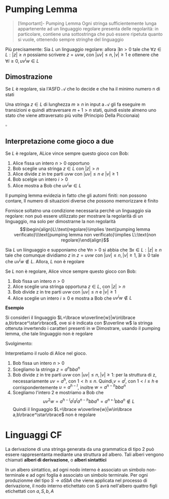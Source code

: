 # Pumping Lemma

>[!important]- Pumping Lemma
>Ogni stringa sufficientemente lunga appartenente ad un linguaggio regolare presenta delle regolarità: in particolare, contiene una sottostringa che può essere ripetuta quanto si vuole, ottenendo sempre stringhe del linguaggio

Più precisamente:
Sia $L$ un linguaggio regolare: allora $\exists n\gt 0$ tale che $\forall z\in L:|z|\geq n$ possiamo scrivere $z=uvw$, con $|uv|\leq n,|v|\geq1$ e ottenere che $\forall i\geq0, uv^iw\in L$

## Dimostrazione
Se $L$ è regolare, sia l'ASFD $\mathcal A$ che lo decide e che ha il minimo numero n di stati

Una stringa $z\in L$ di lunghezza $m\geq n$ in input a $\mathcal A$ gli fa eseguire m transizioni e quindi attraversare $m+1\gt n$ stati, quindi esiste almeno uno stato che viene attraversato più volte (Principio Della Piccionaia)

$\square$

## Interpretazione come gioco a due

Se $L$ è regolare, ALice vince sempre questo gioco con Bob:

1. Alice fissa un intero $n\gt0$ opportuno
2. Bob sceglie una stringa $z\in L$ con $|z|\gt n$
3. Alice divide z in tre parti $uvw$ con $|uv|\leq n\:e\:|v|\geq1$
4. Bob scelgie un intero $i\gt0$
5. Alice mostra a Bob che $uv^iw\in L$


Il pumping lemma evidezia in fatto che gli automi finiti: non possono contare, Il numero di situazioni diverse che possono memorizzare è finito

Fornisce soltatno una condizione necessaria perchè un linguaggio sia regolare: non può essere utilizzato per mostrare la regolarità di un linguaggio, ma solo per dimostrarne la non regolarità
$$\begin{align}L\:\text{regolare}\implies \text{pumping lemma verificato}\\\text{pumping lemma non verificato}\implies L\:\text{non regolare}\end{align}$$

Sia $L$ un liinguaggio e supponiamo che $\forall n\gt0$ si abbia che $\exists x\in L:|z|\geq n$ tale che comunque dividiamo $z$ in $z=uvw$ con $|uv|\leq n,|v|\geq1,\exists i\geq0$ tale che $uv^iw\not\in L$. Allora, $L$ non è regolare

Se $L$ non è regolare, Alice vince sempre questo gioco con Bob:

1. Bob fissa un intero $n\gt0$
2. Alice sceglie una stringa opportuna $z\in L$, con $|z|\gt n$
3. Bob divide z in tre parti $uvw$ con $|uv|\leq n$ e $|v|\geq1$
4. Alice sceglie un intero $i\geq0$ e mostra a Bob che $uv^iw\not\in L$

**Esempio**

Si consideri il linguaggio $L=\lbrace w\overline{w}|w\in\lbrace a,b\rbrace^\star\rbrace$, ove si è indicata con $\overline w$ la stringa ottenuta invertendo i caratteri presenti in $w$
Dimostrare, usando il pumping lemma, che tale linguaggio non è regolare

Svolgimento:

Interpretiamo il ruolo di Alice nel gioco.

1. Bob fissa un intero $n\gt0$
2. Scegliamo la stringa $z=a^nbba^n$
3. Bob divide z in tre parti $uvw$ con $|uv|\leq n,|v|\geq1$: per la struttura di z, necessariamente $uv=a^h$, con $1\lt h\leq n$. Quindi,$v=a^l$, con $1\lt l\leq h$ e corrispondentemente $u=a^{h-l}$, inoltre $w=a^{n-h}bba^n$
4. Scegliamo l'intero 2 e mostriamo a Bob che $$uv^2w=a^{h-l}a^la^la^{n-h}bba^n=a^{n+l}bba^n\not\in L$$
Quindi il linguaggio $L=\lbrace w\overline{w}|w\in\lbrace a,b\rbrace^\star\rbrace$ non è regolare

# Linguaggi CF

La derivazione di una stringa generata da una grammatica di tipo 2 può essere rappresentanta mediante una struttura ad albero. Tali alberi vengono chiamati **alberi di derivazione**, o **alberi sintattici**

In un albero sintattico, ad ogni nodo interno è associato un simbolo non-terminale e ad ogni foglia è associato un simbolo terminale. Per ogni produzionme del tipo $S\to aSbA$ che viene applicata nel processo di derivazione, il nodo interno etichettato con S avrà nell'albero quattro figli etichettati con $a,S,b,A$

